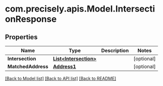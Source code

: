 
# com.precisely.apis.Model.IntersectionResponse

## Properties

Name | Type | Description | Notes
------------ | ------------- | ------------- | -------------
**Intersection** | [**List&lt;Intersection&gt;**](Intersection.md) |  | [optional] 
**MatchedAddress** | [**Address1**](Address1.md) |  | [optional] 

[[Back to Model list]](../README.md#documentation-for-models)
[[Back to API list]](../README.md#documentation-for-api-endpoints)
[[Back to README]](../README.md)

